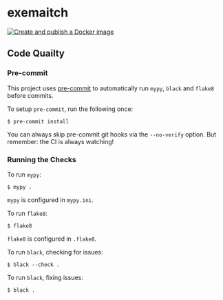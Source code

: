 # exemaitch
[![Create and publish a Docker image](https://github.com/xmlabs-io/exemaitch/actions/workflows/build-vscode-linux.yml/badge.svg)](https://github.com/xmlabs-io/exemaitch/actions/workflows/build-vscode-linux.yml)

## Code Quailty

### Pre-commit

This project uses [pre-commit](https://pre-commit.com/) to automatically run `mypy`, `black` and `flake8` before commits.

To setup `pre-commit`, run the following once:

```shell script
$ pre-commit install
```

You can always skip pre-commit git hooks via the `--no-verify` option. But remember: the CI is always watching!

### Running the Checks

To run `mypy`:

```shell script
$ mypy .
```

`mypy` is configured in `mypy.ini`.

To run `flake8`:

```shell script
$ flake8
```

`flake8` is configured in `.flake8`.

To run `black`, checking for issues:

```shell script
$ black --check .
```

To run `black`, fixing issues:

```shell script
$ black .
```
